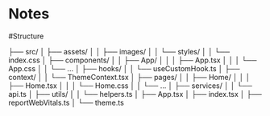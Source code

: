 # Notes

#Structure

├── src/
│   ├── assets/
│   │   ├── images/
│   │   └── styles/
│   │       └── index.css
│   ├── components/
│   │   ├── App/
│   │   │   ├── App.tsx
│   │   │   └── App.css
│   │   └── ...
│   ├── hooks/
│   │   └── useCustomHook.ts
│   ├── context/
│   │   └── ThemeContext.tsx
│   ├── pages/
│   │   ├── Home/
│   │   │   ├── Home.tsx
│   │   │   └── Home.css
│   │   └── ...
│   ├── services/
│   │   └── api.ts
│   ├── utils/
│   │   └── helpers.ts
│   ├── App.tsx
│   ├── index.tsx
│   ├── reportWebVitals.ts
│   └── theme.ts
